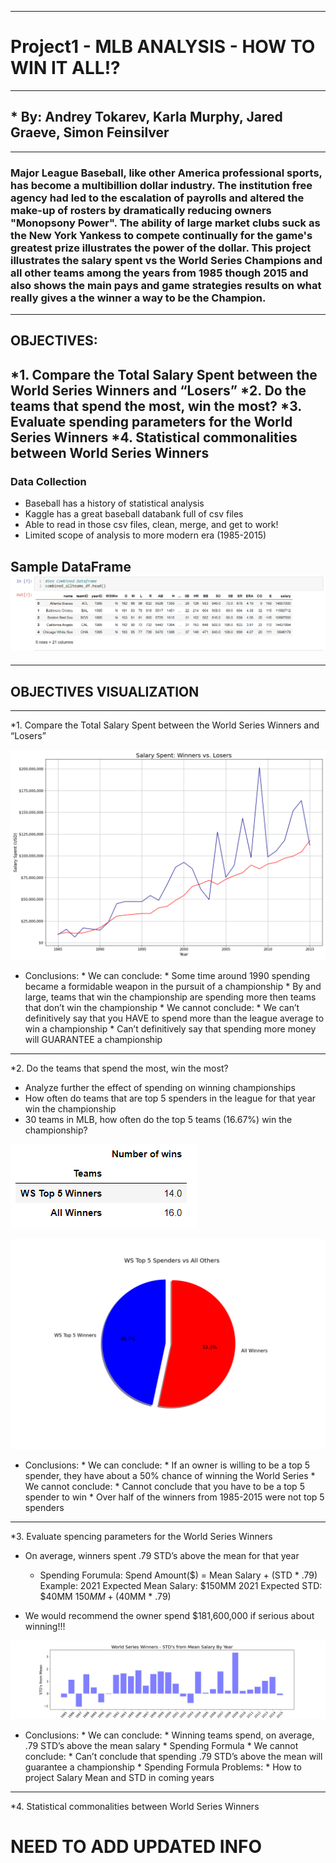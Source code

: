 ***
# Project1 - MLB ANALYSIS - HOW TO WIN IT ALL!?
***
  ## * By: Andrey Tokarev, Karla Murphy, Jared Graeve, Simon Feinsilver
***
### Major League Baseball, like other America professional sports, has become a multibillion dollar industry. The institution free agency had led to the escalation of payrolls and altered the make-up of rosters by dramatically reducing owners "Monopsony Power". The ability of large market clubs suck as the New York Yankess to compete continually for the game's greatest prize illustrates the power of the dollar. This project illustrates the salary spent vs the World Series Champions and all other teams among the years from 1985 though 2015 and also shows the main pays and game strategies results on what really gives a the winner a way to be the Champion.
--------
## OBJECTIVES:
  *1. Compare the Total Salary Spent between the World Series Winners and “Losers”
  *2. Do the teams that spend the most, win the most?
  *3. Evaluate spending parameters for the World Series Winners
  *4. Statistical commonalities between World Series Winners
---------

### Data Collection
  * Baseball has a history of statistical analysis
  * Kaggle has a great baseball databank full of csv files
  * Able to read in those csv files, clean, merge, and get to work!
  * Limited scope of analysis to more modern era (1985-2015)
  
  Sample DataFrame
 ![alt text](https://github.com/Krla20/Project1/blob/main/Images/1ff44120ab1b151c44a0273583f58291.png)
 ---------
 ***
 ## OBJECTIVES VISUALIZATION
 ***
*1. Compare the Total Salary Spent between the World Series Winners and “Losers”

![alt_text](https://github.com/Krla20/Project1/blob/main/Images/Salary_Spent_Winners_Losers_by_year.png)

* Conclusions:
      * We can conclude:
        * Some time around 1990 spending became a formidable weapon in the pursuit of a championship
        * By and large, teams that win the championship are spending more then teams that don’t win the championship
      * We cannot conclude:
        * We can’t definitively say that you HAVE to spend more than the league average to win a championship
        * Can’t definitively say that spending more money will GUARANTEE a championship
----------
*2. Do the teams that spend the most, win the most?

- Analyze further the effect of spending on winning championships
- How often do teams that are top 5 spenders in the league for that year win the championship
- 30 teams in MLB, how often do the top 5 teams (16.67%) win the championship?

![alt_text](https://github.com/Krla20/Project1/blob/main/Images/98f3303699bb4493665502303c4e415b.png)

![alt_text](https://github.com/Krla20/Project1/blob/main/Images/WS_Champs_Top_vs_all_others.png)

* Conclusions:
        * We can conclude:
          * If an owner is willing to be a top 5 spender, they have about a 50% chance of winning the World Series
        * We cannot conclude:
          * Cannot conclude that you have to be a top 5 spender to win
          * Over half of the winners from 1985-2015 were not top 5 spenders

-----------
 *3. Evaluate spencing parameters for the World Series Winners
 
 - On average, winners spent .79 STD’s above the mean for that year
    - Spending Forumula: Spend Amount($) = Mean Salary + (STD * .79)
Example:
2021 Expected Mean Salary: $150MM
2021 Expected STD: $40MM
$150MM + ($40MM * .79)

- We would recommend the owner spend $181,600,000 if serious about winning!!!

 ![alt_text](https://github.com/Krla20/Project1/blob/main/Images/Salary_WS_Winners_STD_from_Mean_Year.png)
 
 * Conclusions:
        * We can conclude:
          * Winning teams spend, on average, .79 STD’s above the mean salary
          * Spending Formula
        * We cannot conclude:
          * Can’t conclude that spending .79 STD’s above the mean will guarantee a championship
          * Spending Formula Problems:
          * How to project Salary Mean and STD in coming years

-----------
*4. Statistical commonalities between World Series Winners
# NEED TO ADD UPDATED INFO
 

 


